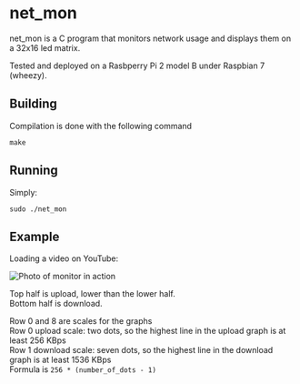 # net_mon
net_mon is a C program that monitors network usage and displays them on a 32x16 led matrix.

Tested and deployed on a Rasbperry Pi 2 model B under Raspbian 7 (wheezy).

## Building
Compilation is done with the following command

```
make
```

## Running
Simply:
```
sudo ./net_mon
```

## Example
[ex]: http://i.imgur.com/AHTiwcb.jpg "Network monitor"
Loading a video on YouTube:

![Photo of monitor in action][ex]

Top half is upload, lower than the lower half.<br />
Bottom half is download.

Row 0 and 8 are scales for the graphs<br />
Row 0 upload scale: two dots, so the highest line in the upload graph is at least 256 KBps<br />
Row 1 download scale: seven dots, so the highest line in the download graph is at least 1536 KBps<br />
Formula is `256 * (number_of_dots - 1)`
